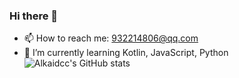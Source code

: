 ### Hi there 👋
- 📫 How to reach me: 932214806@qq.com
- 🌱 I’m currently learning Kotlin, JavaScript, Python
![Alkaidcc's GitHub stats](https://github-readme-stats.vercel.app/api?username=alkaidcc&show_icons=true&theme=radical)
<!--
**Alkaidcc/Alkaidcc** is a ✨ _special_ ✨ repository because its `README.md` (this file) appears on your GitHub profile.

Here are some ideas to get you started:

- 🔭 I’m currently working on ...
- 🌱 I’m currently learning ...
- 👯 I’m looking to collaborate on ...
- 🤔 I’m looking for help with ...
- 💬 Ask me about ...
- 📫 How to reach me: ...
- 😄 Pronouns: ...
- ⚡ Fun fact: ...
-->
